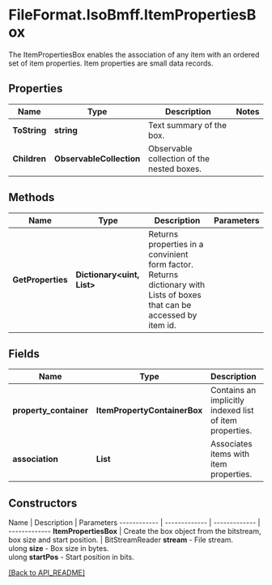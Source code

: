 # FileFormat.IsoBmff.ItemPropertiesBox

The ItemPropertiesBox enables the association of any item with an ordered set of item properties.
Item properties are small data records.

## Properties

Name | Type | Description | Notes
------------ | ------------- | ------------- | -------------
**ToString** | **string** | Text summary of the box. | 
**Children** | **ObservableCollection<Box>** | Observable collection of the nested boxes. | 

## Methods

Name | Type | Description | Parameters
------------ | ------------- | ------------- | -------------
**GetProperties** | **Dictionary<uint, List<Box>>** | Returns properties in a convinient form factor.<br/>Returns dictionary with Lists of boxes that can be accessed by item id. | 

## Fields

Name | Type | Description | Notes
------------ | ------------- | ------------- | -------------
**property_container** | **ItemPropertyContainerBox** | Contains an implicitly indexed list of item properties. | 
**association** | **List<ItemPropertyAssociation>** | Associates items with item properties. | 

## Constructors

Name | Description | Parameters
------------ | ------------- | ------------- | -------------
**ItemPropertiesBox** | Create the box object from the bitstream, box size and start position. | BitStreamReader <b>stream</b> - File stream.<br />ulong <b>size</b> - Box size in bytes.<br />ulong <b>startPos</b> - Start position in bits.

[[Back to API_README]](API_README.md)